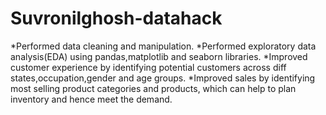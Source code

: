 # Suvronilghosh-datahack
*Performed data cleaning and manipulation.
*Performed exploratory data analysis(EDA) using pandas,matplotlib and seaborn libraries.
*Improved customer experience by identifying potential customers across diff states,occupation,gender and age groups.
*Improved sales by identifying most selling product categories and products, which can help to plan inventory and hence meet the demand.
